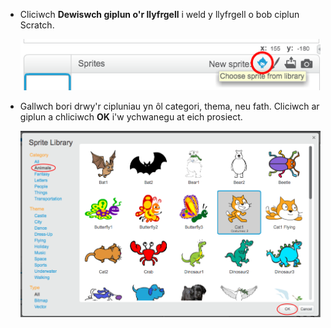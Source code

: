+ Cliciwch **Dewiswch giplun o'r llyfrgell** i weld y llyfrgell o bob ciplun Scratch.
    
    ![sgrinlun](images/sprite-library.png)

+ Gallwch bori drwy'r cipluniau yn ôl categori, thema, neu fath. Cliciwch ar giplun a chliciwch **OK** i'w ychwanegu at eich prosiect.
    
    ![sgrinlun](images/sprite-choose.png)